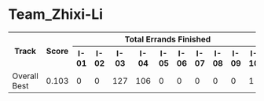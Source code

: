 # Team_Zhixi-Li
<table>
<tr>
<th rowspan='2'>Track</th>
<th rowspan='2'>Score</th>
<th colspan='10'>Total Errands Finished</th>
<th rowspan='2'>Entries</th>
<th rowspan='2'>Submission ID</th></tr>
<tr>
<th>I-01</th>
<th>I-02</th>
<th>I-03</th>
<th>I-04</th>
<th>I-05</th>
<th>I-06</th>
<th>I-07</th>
<th>I-08</th>
<th>I-09</th>
<th>I-10</th>
</tr>
<tr>
<td>Overall Best</td>
<td>0.103</td>
<td>0</td>
<td>0</td>
<td>127</td>
<td>106</td>
<td>0</td>
<td>0</td>
<td>0</td>
<td>0</td>
<td>0</td>
<td>1</td>
<td><a href='e1598843953a34e63dc2cfb5c08d2d139842dbd5'>commit e1598843953a34e63dc2cfb5c08d2d139842dbd5</a></td>
<td>6565c5dc0f0c9f5516d4e87e</td>
</tr>
</table>
